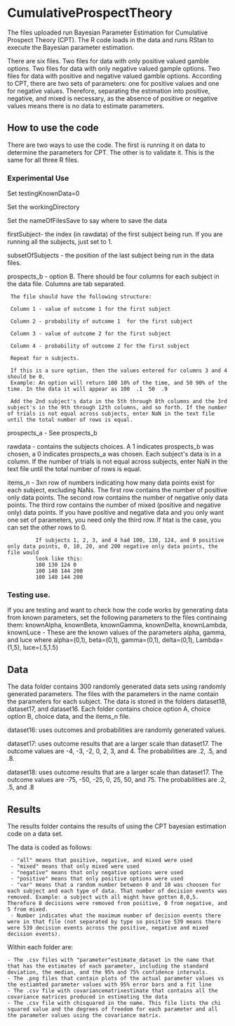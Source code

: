 # CumulativeProspectTheory
The files uploaded run Bayesian Parameter Estimation for Cumulative Prospect Theory (CPT). The R code loads in the data and runs RStan to execute the Bayesian parameter estimation. 

There are six files. Two files for data with only positive valued gamble options. Two files for data with only negative valued gample options. Two files for data with positive and negative valued gamble options. According to CPT, there are two sets of parameters: one for positive values and one for negative values. Therefore, separating the estimation into positive, negative, and mixed is necessary, as the absence of positive or negative values means there is no data to estimate parameters.

## How to use the code
There are two ways to use the code. The first is running it on data to determine the parameters for CPT. The other is to validate it. This is the same for all three R files.

### Experimental Use
 Set testingKnownData=0
 
 Set the workingDirectory
 
 Set the nameOfFilesSave to say where to save the data
 
 firstSubject- the index (in rawdata) of the first subject being run. If you are running all the subjects, just set to 1.
 
 subsetOfSubjects - the position of the last subject being run in the data files.
 
 prospects_b - option B. There should be four columns for each subject in the data file. Columns are tab separated.
 
     The file should have the following structure:
     
     Column 1 - value of outcome 1 for the first subject
     
     Column 2 - probability of outcome 1  for the first subject
     
     Column 3 - value of outcome 2 for the first subject
     
     Column 4 - probability of outcome 2 for the first subject
     
     Repeat for n subjects. 
     
     If this is a sure option, then the values entered for columns 3 and 4 should be 0.
     Example: An option will return 100 10% of the time, and 50 90% of the time. In the data it will appear as 100  .1  50  .9
     
     Add the 2nd subject's data in the 5th through 8th columns and the 3rd subject's in the 9th through 12th columns, and so forth. If the number of trials is not equal across subjects, enter NaN in the text file until the total number of rows is equal.
 
 prospects_a - See prospects_b
 
 rawdata - contains the subjects choices. A 1 indicates prospects_b was chosen, a 0 indicates prospects_a was chosen. Each subject's data is
 in a column. If the number of trials is not equal across subjects, enter NaN in the text file until the total number of rows is equal.
 
 items_n - 3xn row of numbers indicating how many data points exist for each subject, excluding NaNs. The first row contains the number of positive only
             data points. The second row contains the number of negative only data points. The third row contains the number of mixed (positive and
             negative only) data points. If you have positive and negative data and you only want one set of parameters, you need only the third row. If 
             htat is the case, you can set the other rows to 0. 
             
             If subjects 1, 2, 3, and 4 had 100, 130, 124, and 0 positive only data points, 0, 10, 20, and 200 negative only data points, the file would
             look like this:
             100 130 124 0
             100 140 144 200
             100 140 144 200

### Testing use.
 If you are testing and want to check how the code works by generating data from known parameters, set the following parameters to the files continaing  them:
 knownAlpha, knownBeta, knownGamma, knownDelta, knownLambda, knownLuce - These are the known values of the parameters alpha, gamma, and luce where alpha=(0,1), beta=(0,1), gamma=(0,1), delta=(0,1), Lambda=(1,5), luce=(.5,1.5)

## Data
The data folder contains 300 randomly generated data sets using randomly generated parameters. The files with the parameters in the name contain the parameters for each subject. The data is stored in the folders dataset18, dataset17, and dataset16. Each folder contains choice option A, choice option B, choice data, and the items_n file. 

dataset16: uses outcomes and probabilities are randomly generated values.

dataset17: uses outcome results that are a larger scale than dataset17. The outcome values are -4, -3, -2, 0, 2, 3, and 4. The probabilities are .2, .5, and .8.

dataset18: uses outcome results that are a larger scale than dataset17. The outcome values are -75, -50, -25, 0, 25, 50, and 75. The probabilities are .2, .5, and .8

## Results
The results folder contains the results of using the CPT bayesian estimation code on a data set.

The data is coded as follows:
     
     - "all" means that positive, negative, and mixed were used
     - "mixed" means that only mixed were used
     - "negative" means that only negative options were used
     - "positive" means that only positive options were used
     - "var" means that a random number between 0 and 10 was choosen for each subject and each type of data. That number of decision events was removed. Example: a subject with all might have gotten 8,0,5. Therefore 8 decisions were removed from positive, 0 from negative, and 5 from mixed.
     - Number indicates what the maximum number of decision events there were in that file (not separated by type so positive 539 means there were 539 decision events across the positive, negative and mixed decision events).
     
Within each folder are:

    - The .csv files with "parameter"estimate_dataset in the name that that has the estimates of each parameter, including the standard deviation, the median, and the 95% and 75% confidence intervals. 
    - The .png files that contain plots of the actual parameter values vs the estiamted parameter values with 95% error bars and a fit line
    - The .csv file with covariancematrixestimate that contains all the covariance matrices produced in estimating the data
    - The .csv file with chisquared in the name. This file lists the chi squared value and the degrees of freedom for each parameter and all the parameter values using the covariance matrix.
